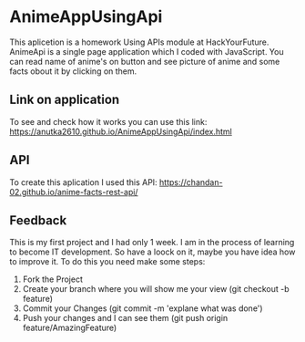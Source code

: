 # AnimeAppUsingApi
This aplicetion is a homework Using APIs module at HackYourFuture.
AnimeApi is a single page application which I coded with JavaScript. You can read name of anime's on button and see picture of anime and some facts obout it by clicking on them.

## Link on application
To see and check how it works you can use  this link:
https://anutka2610.github.io/AnimeAppUsingApi/index.html

## API
To create this aplication I used this API: https://chandan-02.github.io/anime-facts-rest-api/

## Feedback
This is my first project and I had only 1 week. I am in the process of learning to become IT development. So have a loock on it, maybe you have idea how to improve it. To do this you need make some steps:
1. Fork the Project
2. Create your branch where you will show me your view (git checkout -b feature)
3. Commit your Changes (git commit -m 'explane what was done')
4. Push your changes and I can see them (git push origin feature/AmazingFeature)

